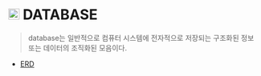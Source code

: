 # <img src="https://user-images.githubusercontent.com/103401991/181903168-fa4a28fe-d57f-41b5-b85a-7ae756b8993d.png" width="22"/> DATABASE

> database는 일반적으로 컴퓨터 시스템에 전자적으로 저장되는 구조화된 정보 또는 데이터의 조직화된 모음이다.

+ [ERD](/Database/ERD.md)